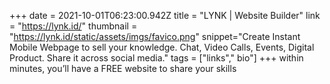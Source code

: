 +++
date = 2021-10-01T06:23:00.942Z
title = "LYNK | Website Builder"
link = "https://lynk.id/"
thumbnail = "https://lynk.id/static/assets/imgs/favico.png"
snippet="Create Instant Mobile Webpage to sell your knowledge. Chat, Video Calls, Events, Digital Product. Share it across social media."
tags = ["links"," bio"]
+++
within minutes, you’ll have a FREE website to share your skills
